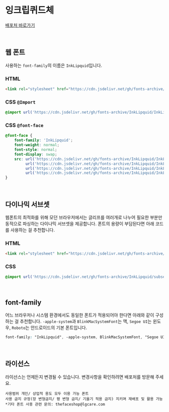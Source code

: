 # 잉크립퀴드체

[배포처 바로가기](https://carpe-diem-your-life.tistory.com/30)

&nbsp;

## 웹 폰트

사용하는 `font-family`의 이름은 `InkLipquid`입니다.

### HTML

```html
<link rel="stylesheet" href="https://cdn.jsdelivr.net/gh/fonts-archive/InkLipquid/InkLipquid.css" type="text/css"/>
```

### CSS `@Import`

```css
@import url('https://cdn.jsdelivr.net/gh/fonts-archive/InkLipquid/InkLipquid.css');
```

### CSS `@font-face`

```css
@font-face {
    font-family: 'InkLipquid';
    font-weight: normal;
    font-style: normal;
    font-display: swap;
    src: url('https://cdn.jsdelivr.net/gh/fonts-archive/InkLipquid/InkLipquid.woff2') format('woff2'),
         url('https://cdn.jsdelivr.net/gh/fonts-archive/InkLipquid/InkLipquid.woff') format('woff'),
         url('https://cdn.jsdelivr.net/gh/fonts-archive/InkLipquid/InkLipquid.otf') format('opentype'),
         url('https://cdn.jsdelivr.net/gh/fonts-archive/InkLipquid/InkLipquid.ttf') format('truetype');
}
```

&nbsp;

## 다이나믹 서브셋

웹폰트의 최적화를 위해 모던 브라우저에서는 글리프를 여러개로 나누어 필요한 부분만 동적으로 파싱하는 다이나믹 서브셋을 제공합니다. 폰트의 용량이 부담된다면 아래 코드를 사용하는 걸 추천합니다.

### HTML

```html
<link rel="stylesheet" href="https://cdn.jsdelivr.net/gh/fonts-archive/InkLipquid/subsets/InkLipquid-dynamic-subset.css" type="text/css"/>
```

### CSS

```css
@import url('https://cdn.jsdelivr.net/gh/fonts-archive/InkLipquid/subsets/InkLipquid-dynamic-subset.css');
```

&nbsp;

## font-family

어느 브라우저나 시스템 환경에서도 동일한 폰트가 적용되어야 한다면 아래와 같이 구성하는 걸 추천합니다. `-apple-system`과 `BlinkMacSystemFont`는 맥, `Segoe UI`는 윈도우, `Roboto`는 안드로이드의 기본 폰트입니다.


```css
font-family: "InkLipquid", -apple-system, BlinkMacSystemFont, "Segoe UI", Roboto, Oxygen, Ubuntu, Cantarell, "Open Sans", "Helvetica Neue", sans-serif;
```

&nbsp;

## 라이선스

라이선스는 언제든지 변경될 수 있습니다. 변경사항을 확인하려면 배포처를 방문해 주세요.

```
사용범위 개인/ 상업적 용도 모두 이용 가능 폰트 
사용 금지 규정(장 변형금지/ 평 변형 금지/ 기울기 적용 금지) 지키며 재배포 및 활용 가능 
*기타 폰트 사용 관련 문의: thefaceshop@lgcare.com
```
